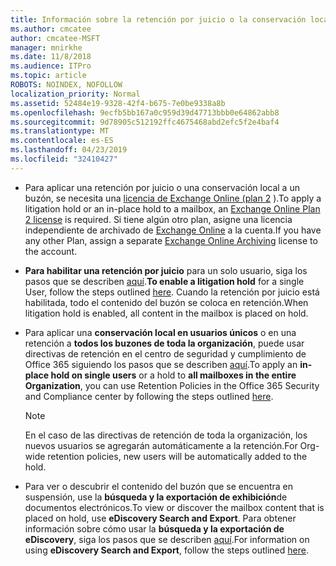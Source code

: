 ```yaml
---
title: Información sobre la retención por juicio o la conservación local
ms.author: cmcatee
author: cmcatee-MSFT
manager: mnirkhe
ms.date: 11/8/2018
ms.audience: ITPro
ms.topic: article
ROBOTS: NOINDEX, NOFOLLOW
localization_priority: Normal
ms.assetid: 52484e19-9328-42f4-b675-7e0be9338a8b
ms.openlocfilehash: 9ecfb5bb167a0c959d39d47713bbb0e64862abb8
ms.sourcegitcommit: 9d78905c512192ffc4675468abd2efc5f2e4baf4
ms.translationtype: MT
ms.contentlocale: es-ES
ms.lasthandoff: 04/23/2019
ms.locfileid: "32410427"
---
```

- <span data-ttu-id="c2d14-102">Para aplicar una retención por juicio o una conservación local a un buzón, se necesita una [licencia de Exchange Online (plan 2](https://docs.microsoft.com/office365/servicedescriptions/office-365-platform-service-description/office-365-plan-options) ).</span><span class="sxs-lookup"><span data-stu-id="c2d14-102">To apply a litigation hold or an in-place hold to a mailbox, an [Exchange Online Plan 2 license](https://docs.microsoft.com/office365/servicedescriptions/office-365-platform-service-description/office-365-plan-options) is required.</span></span> <span data-ttu-id="c2d14-103">Si tiene algún otro plan, asigne una licencia independiente de archivado de [Exchange Online](https://docs.microsoft.com/office365/servicedescriptions/exchange-online-archiving-service-description/exchange-online-archiving-service-description) a la cuenta.</span><span class="sxs-lookup"><span data-stu-id="c2d14-103">If you have any other Plan, assign a separate [Exchange Online Archiving](https://docs.microsoft.com/office365/servicedescriptions/exchange-online-archiving-service-description/exchange-online-archiving-service-description) license to the account.</span></span> 
    
- <span data-ttu-id="c2d14-104">**Para habilitar una retención por juicio** para un solo usuario, siga los pasos que se describen [aquí](https://docs.microsoft.com/office365/SecurityCompliance/place-a-mailbox-on-litigation-hold).</span><span class="sxs-lookup"><span data-stu-id="c2d14-104">**To enable a litigation hold** for a single User, follow the steps outlined [here](https://docs.microsoft.com/office365/SecurityCompliance/place-a-mailbox-on-litigation-hold).</span></span> <span data-ttu-id="c2d14-105">Cuando la retención por juicio está habilitada, todo el contenido del buzón se coloca en retención.</span><span class="sxs-lookup"><span data-stu-id="c2d14-105">When litigation hold is enabled, all content in the mailbox is placed on hold.</span></span>
    
- <span data-ttu-id="c2d14-106">Para aplicar una **conservación local en usuarios únicos** o en una retención a **todos los buzones de toda la organización**, puede usar directivas de retención en el centro de seguridad y cumplimiento de Office 365 siguiendo los pasos que se describen [aquí](https://docs.microsoft.com/Office365/securitycompliance/retention-policies ).</span><span class="sxs-lookup"><span data-stu-id="c2d14-106">To apply an **in-place hold on single users** or a hold to **all mailboxes in the entire Organization**, you can use Retention Policies in the Office 365 Security and Compliance center by following the steps outlined [here](https://docs.microsoft.com/Office365/securitycompliance/retention-policies ).</span></span>
    
    > [!NOTE]
    > <span data-ttu-id="c2d14-107">En el caso de las directivas de retención de toda la organización, los nuevos usuarios se agregarán automáticamente a la retención.</span><span class="sxs-lookup"><span data-stu-id="c2d14-107">For Org-wide retention policies, new users will be automatically added to the hold.</span></span> 
  
- <span data-ttu-id="c2d14-108">Para ver o descubrir el contenido del buzón que se encuentra en suspensión, use la **búsqueda y la exportación de exhibición**de documentos electrónicos.</span><span class="sxs-lookup"><span data-stu-id="c2d14-108">To view or discover the mailbox content that is placed on hold, use **eDiscovery Search and Export**.</span></span> <span data-ttu-id="c2d14-109">Para obtener información sobre cómo usar la **búsqueda y la exportación de eDiscovery**, siga los pasos que se describen [aquí](https://docs.microsoft.com/office365/securitycompliance/export-search-results).</span><span class="sxs-lookup"><span data-stu-id="c2d14-109">For information on using **eDiscovery Search and Export**, follow the steps outlined [here](https://docs.microsoft.com/office365/securitycompliance/export-search-results).</span></span>
    

